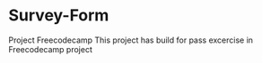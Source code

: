 # Survey-Form
Project Freecodecamp
This project has build for pass excercise in Freecodecamp project
